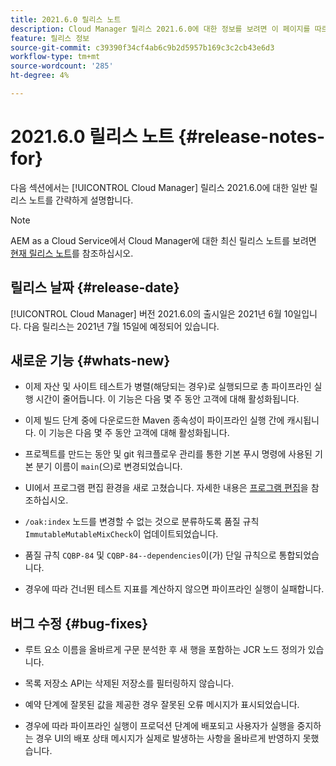 ```yaml
---
title: 2021.6.0 릴리스 노트
description: Cloud Manager 릴리스 2021.6.0에 대한 정보를 보려면 이 페이지를 따르십시오
feature: 릴리스 정보
source-git-commit: c39390f34cf4ab6c9b2d5957b169c3c2cb43e6d3
workflow-type: tm+mt
source-wordcount: '285'
ht-degree: 4%

---
```


# 2021.6.0 릴리스 노트 {#release-notes-for}

다음 섹션에서는 [!UICONTROL Cloud Manager] 릴리스 2021.6.0에 대한 일반 릴리스 노트를 간략하게 설명합니다.

>[!NOTE]
>AEM as a Cloud Service에서 Cloud Manager에 대한 최신 릴리스 노트를 보려면 [현재 릴리스 노트](https://experienceleague.adobe.com/docs/experience-manager-cloud-service/onboarding/getting-access/release-notes-cloud-manager/release-notes-cm-current.html?lang=en#getting-access)를 참조하십시오.

## 릴리스 날짜 {#release-date}

[!UICONTROL Cloud Manager] 버전 2021.6.0의 출시일은 2021년 6월 10일입니다.
다음 릴리스는 2021년 7월 15일에 예정되어 있습니다.

## 새로운 기능 {#whats-new}

* 이제 자산 및 사이트 테스트가 병렬(해당되는 경우)로 실행되므로 총 파이프라인 실행 시간이 줄어듭니다. 이 기능은 다음 몇 주 동안 고객에 대해 활성화됩니다.

* 이제 빌드 단계 중에 다운로드한 Maven 종속성이 파이프라인 실행 간에 캐시됩니다. 이 기능은 다음 몇 주 동안 고객에 대해 활성화됩니다.

* 프로젝트를 만드는 동안 및 git 워크플로우 관리를 통한 기본 푸시 명령에 사용된 기본 분기 이름이 `main`(으)로 변경되었습니다.

* UI에서 프로그램 편집 환경을 새로 고쳤습니다. 자세한 내용은 [프로그램 편집](/help/using/setting-up-program.md#editing-program)을 참조하십시오.

* `/oak:index` 노드를 변경할 수 없는 것으로 분류하도록 품질 규칙 `ImmutableMutableMixCheck`이 업데이트되었습니다.

* 품질 규칙 `CQBP-84` 및 `CQBP-84--dependencies`이(가) 단일 규칙으로 통합되었습니다.

* 경우에 따라 건너뛴 테스트 지표를 계산하지 않으면 파이프라인 실행이 실패합니다.

## 버그 수정 {#bug-fixes}

* 루트 요소 이름을 올바르게 구문 분석한 후 새 행을 포함하는 JCR 노드 정의가 있습니다.

* 목록 저장소 API는 삭제된 저장소를 필터링하지 않습니다.

* 예약 단계에 잘못된 값을 제공한 경우 잘못된 오류 메시지가 표시되었습니다.

* 경우에 따라 파이프라인 실행이 프로덕션 단계에 배포되고 사용자가 실행을 중지하는 경우 UI의 배포 상태 메시지가 실제로 발생하는 사항을 올바르게 반영하지 못했습니다.
